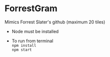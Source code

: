 # ForrestGram
Mimics Forrest Slater's github (maximum 20 tiles)

- Node must be installed

- To run from terminal  
`npm install`  
`npm start`
